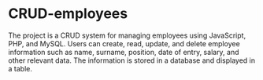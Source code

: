 # CRUD-employees
The project is a CRUD system for managing employees using JavaScript, PHP, and MySQL. Users can create, read, update, and delete employee information such as name, surname, position, date of entry, salary, and other relevant data. The information is stored in a database and displayed in a table.
